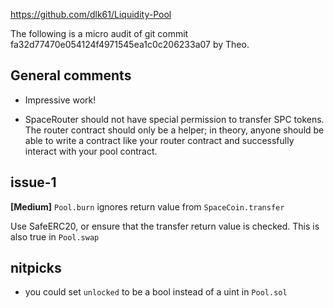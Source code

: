 https://github.com/dlk61/Liquidity-Pool

The following is a micro audit of git commit fa32d77470e054124f4971545ea1c0c206233a07 by Theo.

## General comments

- Impressive work!

- SpaceRouter should not have special permission to transfer SPC tokens. The router contract should only be a helper; in theory, anyone should be able to write a contract like your router contract and successfully interact with your pool contract.

## issue-1

**[Medium]** `Pool.burn` ignores return value from `SpaceCoin.transfer`

Use SafeERC20, or ensure that the transfer return value is checked.
This is also true in `Pool.swap`

## nitpicks
- you could set `unlocked` to be a bool instead of a uint in `Pool.sol`